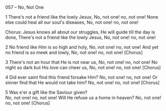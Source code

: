 057 – No, Not One


1
There's not a friend like the lowly Jesus,
No, not one!  no, not one!
None else could heal all our soul's diseases,
No, not one!  no, not one!

Chorus:
Jesus knows all about our struggles,
He will guide till the day is done,
There's not a friend like the lowly Jesus,
No, not one!  no, not one!

2
No friend like Him is so high and holy,
No, not one!  no, not one!
And yet no friend is so meek and lowly,
No, not one!  no, not one!  [Chorus]

3
There's not an hour that He is not near us,
No, not one!  no, not one!
No night so dark but His love can cheer us,
No, not one!  no, not one!  [Chorus]

4
Did ever saint find this friend forsake Him?
No, not one!  no, not one!
Or sinner find that He would not take him?
No, not one!  no, not one!  [Chorus]

5
Was e'er a gift like the Saviour given?  
No, not one!  no, not one!
Will He refuse us a home in heaven?
No, not one!  no, not one!  [Chorus]

